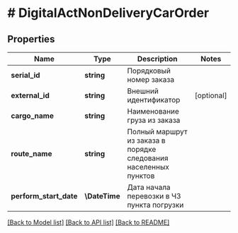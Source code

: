# # DigitalActNonDeliveryCarOrder

## Properties

Name | Type | Description | Notes
------------ | ------------- | ------------- | -------------
**serial_id** | **string** | Порядковый номер заказа |
**external_id** | **string** | Внешний идентификатор | [optional]
**cargo_name** | **string** | Наименование груза из заказа |
**route_name** | **string** | Полный маршрут из заказа в порядке следования населенных пунктов |
**perform_start_date** | **\DateTime** | Дата начала перевозки в ЧЗ пункта погрузки |

[[Back to Model list]](../../README.md#models) [[Back to API list]](../../README.md#endpoints) [[Back to README]](../../README.md)
